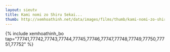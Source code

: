 ```yaml
---
layout: sieutv
title: Kami nomi zo Shiru Sekai...
thumb: http://xemhoathinh.net/data/images/films/thumb/kami-nomi-zo-shiru-sekai-ii-kami-nomi-zo-shiru-sekai-ii-2012.jpg
---
```

{% include xemhoathinh_bo tap="77741,77742,77743,77744,77745,77746,77747,77748,77749,77750,77751,77752" %} 
